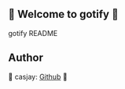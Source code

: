 ## 👋 Welcome to gotify 🚀  

gotify README  
  
  
## Author  

🤖 casjay: [Github](https://github.com/casjay) 🤖  

